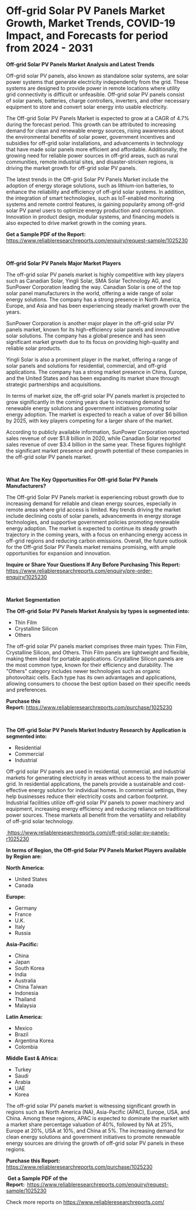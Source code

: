 <p><h1>Off-grid Solar PV Panels Market Growth, Market Trends, COVID-19 Impact, and Forecasts for period from 2024 - 2031</h1></p><p><strong>Off-grid Solar PV Panels Market Analysis and Latest Trends</strong></p>
<p><p>Off-grid solar PV panels, also known as standalone solar systems, are solar power systems that generate electricity independently from the grid. These systems are designed to provide power in remote locations where utility grid connectivity is difficult or unfeasible. Off-grid solar PV panels consist of solar panels, batteries, charge controllers, inverters, and other necessary equipment to store and convert solar energy into usable electricity.</p><p>The Off-grid Solar PV Panels Market is expected to grow at a CAGR of 4.7% during the forecast period. This growth can be attributed to increasing demand for clean and renewable energy sources, rising awareness about the environmental benefits of solar power, government incentives and subsidies for off-grid solar installations, and advancements in technology that have made solar panels more efficient and affordable. Additionally, the growing need for reliable power sources in off-grid areas, such as rural communities, remote industrial sites, and disaster-stricken regions, is driving the market growth for off-grid solar PV panels.</p><p>The latest trends in the Off-grid Solar PV Panels Market include the adoption of energy storage solutions, such as lithium-ion batteries, to enhance the reliability and efficiency of off-grid solar systems. In addition, the integration of smart technologies, such as IoT-enabled monitoring systems and remote control features, is gaining popularity among off-grid solar PV panel users to optimize energy production and consumption. Innovation in product design, modular systems, and financing models is also expected to drive market growth in the coming years.</p></p>
<p><strong>Get a Sample PDF of the Report:&nbsp;</strong> <a href="https://www.reliableresearchreports.com/enquiry/request-sample/1025230">https://www.reliableresearchreports.com/enquiry/request-sample/1025230</a></p>
<p>&nbsp;</p>
<p><strong>Off-grid Solar PV Panels Major Market Players</strong></p>
<p><p>The off-grid solar PV panels market is highly competitive with key players such as Canadian Solar, Yingli Solar, SMA Solar Technology AG, and SunPower Corporation leading the way. Canadian Solar is one of the top solar panel manufacturers in the world, offering a wide range of solar energy solutions. The company has a strong presence in North America, Europe, and Asia and has been experiencing steady market growth over the years.</p><p>SunPower Corporation is another major player in the off-grid solar PV panels market, known for its high-efficiency solar panels and innovative solar solutions. The company has a global presence and has seen significant market growth due to its focus on providing high-quality and reliable solar products.</p><p>Yingli Solar is also a prominent player in the market, offering a range of solar panels and solutions for residential, commercial, and off-grid applications. The company has a strong market presence in China, Europe, and the United States and has been expanding its market share through strategic partnerships and acquisitions.</p><p>In terms of market size, the off-grid solar PV panels market is projected to grow significantly in the coming years due to increasing demand for renewable energy solutions and government initiatives promoting solar energy adoption. The market is expected to reach a value of over $6 billion by 2025, with key players competing for a larger share of the market.</p><p>According to publicly available information, SunPower Corporation reported sales revenue of over $1.8 billion in 2020, while Canadian Solar reported sales revenue of over $3.4 billion in the same year. These figures highlight the significant market presence and growth potential of these companies in the off-grid solar PV panels market.</p></p>
<p>&nbsp;</p>
<p><strong>What Are The Key Opportunities For Off-grid Solar PV Panels Manufacturers?</strong></p>
<p><p>The Off-grid Solar PV Panels market is experiencing robust growth due to increasing demand for reliable and clean energy sources, especially in remote areas where grid access is limited. Key trends driving the market include declining costs of solar panels, advancements in energy storage technologies, and supportive government policies promoting renewable energy adoption. The market is expected to continue its steady growth trajectory in the coming years, with a focus on enhancing energy access in off-grid regions and reducing carbon emissions. Overall, the future outlook for the Off-grid Solar PV Panels market remains promising, with ample opportunities for expansion and innovation.</p></p>
<p><strong>Inquire or Share Your Questions If Any Before Purchasing This Report:</strong> <a href="https://www.reliableresearchreports.com/enquiry/pre-order-enquiry/1025230">https://www.reliableresearchreports.com/enquiry/pre-order-enquiry/1025230</a></p>
<p>&nbsp;</p>
<p><strong>Market Segmentation</strong></p>
<p><strong>The Off-grid Solar PV Panels Market Analysis by types is segmented into:</strong></p>
<p><ul><li>Thin Film</li><li>Crystalline Silicon</li><li>Others</li></ul></p>
<p><p>The off-grid solar PV panels market comprises three main types: Thin Film, Crystalline Silicon, and Others. Thin Film panels are lightweight and flexible, making them ideal for portable applications. Crystalline Silicon panels are the most common type, known for their efficiency and durability. The "Others" category includes newer technologies such as organic photovoltaic cells. Each type has its own advantages and applications, allowing consumers to choose the best option based on their specific needs and preferences.</p></p>
<p><strong>Purchase this Report:&nbsp;</strong><a href="https://www.reliableresearchreports.com/purchase/1025230">https://www.reliableresearchreports.com/purchase/1025230</a></p>
<p>&nbsp;</p>
<p><strong>The Off-grid Solar PV Panels Market Industry Research by Application is segmented into:</strong></p>
<p><ul><li>Residential</li><li>Commercial</li><li>Industrial</li></ul></p>
<p><p>Off-grid solar PV panels are used in residential, commercial, and industrial markets for generating electricity in areas without access to the main power grid. In residential applications, the panels provide a sustainable and cost-effective energy solution for individual homes. In commercial settings, they help businesses reduce their electricity costs and carbon footprint. Industrial facilities utilize off-grid solar PV panels to power machinery and equipment, increasing energy efficiency and reducing reliance on traditional power sources. These markets all benefit from the versatility and reliability of off-grid solar technology.</p></p>
<p><a href="https://www.reliableresearchreports.com/off-grid-solar-pv-panels-r1025230">&nbsp;https://www.reliableresearchreports.com/off-grid-solar-pv-panels-r1025230</a></p>
<p><strong>In terms of Region, the Off-grid Solar PV Panels Market Players available by Region are:</strong></p>
<p>
    <p> <strong> North America: </strong>
        <ul>
            <li>United States</li>
            <li>Canada</li>
        </ul>
        </p> 
    <p> <strong> Europe: </strong>
        <ul>
            <li>Germany</li>
            <li>France</li>
            <li>U.K.</li>
            <li>Italy</li>
            <li>Russia</li>
        </ul>
        </p> 
    <p> <strong> Asia-Pacific: </strong>
        <ul>
            <li>China</li>
            <li>Japan</li>
            <li>South Korea</li>
            <li>India</li>
            <li>Australia</li>
            <li>China Taiwan</li>
            <li>Indonesia</li>
            <li>Thailand</li>
            <li>Malaysia</li>
        </ul>
        </p> 
    <p> <strong> Latin America: </strong>
        <ul>
            <li>Mexico</li>
            <li>Brazil</li>
            <li>Argentina Korea</li>
            <li>Colombia</li>
        </ul>
        </p> 
    <p> <strong> Middle East & Africa: </strong>
        <ul>
            <li>Turkey</li>
            <li>Saudi</li>
            <li>Arabia</li>
            <li>UAE</li>
            <li>Korea</li>
        </ul>
    </p>
    </p>
<p><p>The off-grid solar PV panels market is witnessing significant growth in regions such as North America (NA), Asia-Pacific (APAC), Europe, USA, and China. Among these regions, APAC is expected to dominate the market with a market share percentage valuation of 40%, followed by NA at 25%, Europe at 20%, USA at 10%, and China at 5%. The increasing demand for clean energy solutions and government initiatives to promote renewable energy sources are driving the growth of off-grid solar PV panels in these regions.</p></p>
<p><strong>Purchase this Report: </strong><a href="https://www.reliableresearchreports.com/purchase/1025230">https://www.reliableresearchreports.com/purchase/1025230</a></p>
<p>&nbsp;<strong>Get a Sample PDF of the Report:&nbsp;&nbsp;</strong><a href="https://www.reliableresearchreports.com/enquiry/request-sample/1025230">https://www.reliableresearchreports.com/enquiry/request-sample/1025230</a></p>
<p><strong></strong></p>
<p>Check more reports on <a href="https://www.reliableresearchreports.com/">https://www.reliableresearchreports.com/</a></p>